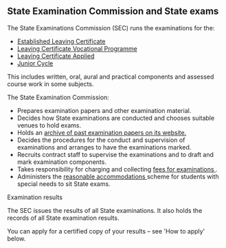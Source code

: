 ##  State Examination Commission and State exams

The State Examinations Commission (SEC) runs the examinations for the:

  * [ Established Leaving Certificate ](/en/education/state-examinations/leaving-certificate/)
  * [ Leaving Certificate Vocational Programme ](/en/education/state-examinations/leaving-certificate-vocational-programme/)
  * [ Leaving Certificate Applied ](/en/education/state-examinations/leaving-certificate-applied/)
  * [ Junior Cycle ](/en/education/state-examinations/junior-cycle-exam-and-results/)

This includes written, oral, aural and practical components and assessed
course work in some subjects.

The State Examination Commission:

  * Prepares examination papers and other examination material. 
  * Decides how State examinations are conducted and chooses suitable venues to hold exams. 
  * Holds an [ archive of past examination papers on its website. ](http://www.examinations.ie/index.php?l=en&mc=en&sc=ep&ty=e)
  * Decides the procedures for the conduct and supervision of examinations and arranges to have the examinations marked. 
  * Recruits contract staff to supervise the examinations and to draft and mark examination components. 
  * Takes responsibility for charging and collecting [ fees for examinations ](https://www.citizensinformation.ie/en/education/state-examinations/examination-fees/) . 
  * Administers the [ reasonable accommodations ](https://www.citizensinformation.ie/en/education/state-examinations/examination-arrangements-for-students-with-disabilities/) scheme for students with special needs to sit State exams. 

Examination results

The SEC issues the results of all State examinations. It also holds the
records of all State examination results.

You can apply for a certified copy of your results – see 'How to apply' below.
